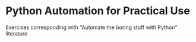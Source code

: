 # Python Automation for Practical Use
Exercises corresponding with "Automate the boring stuff with Python" literature
